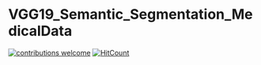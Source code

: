# VGG19_Semantic_Segmentation_MedicalData

[![contributions welcome](https://img.shields.io/badge/contributions-welcome-brightgreen.svg?style=flat)](https://github.com/dwyl/esta/issues)  [![HitCount](http://hits.dwyl.io/Abhaya1998/VGG19_Semantic_Segmentation_MedicalData.svg)](http://hits.dwyl.io/Abhaya1998/VGG19_Semantic_Segmentation_MedicalData)
